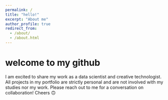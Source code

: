 ```yaml
---
permalink: /
title: "hello!"
excerpt: "About me"
author_profile: true
redirect_from: 
  - /about/
  - /about.html
---
```




welcome to my github
======

I am excited to share my work as a data scientist and creative technologist. All projects in my portfolio are strictly personal and are not involved with my studies nor my work. Please reach out to me for a conversation on collaboration! Cheers 🙃